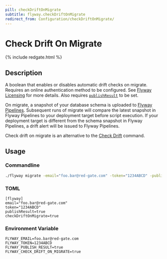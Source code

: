 ```yaml
---
pill: checkDriftOnMigrate
subtitle: flyway.checkDriftOnMigrate
redirect_from: Configuration/checkDriftOnMigrate/
---
```


# Check Drift On Migrate

{% include redgate.html %}

## Description

A boolean that enables or disables automatic drift checks on migrate. Requires an online authentication method to be
configured.
See [Flyway Licensing](<configuration/Flyway Licensing>) for more details. Also requires
[`publishResult`](<configuration/parameters/flyway/Publish Result>) to be set.

On migrate, a snapshot of your database schema is uploaded to [Flyway Pipelines](https://flyway.red-gate.com/).
Subsequent runs of migrate will compare the latest snapshot in Flyway Pipelines to your deployment target before script
execution. If your deployment target is different from the schema snapshot in Flyway Pipelines, a drift alert will be
issued to Flyway Pipelines.

Check drift on migrate is an alternative to the [Check Drift](<Concepts/Check Drift concept>) command.

## Usage

### Commandline

```bash
./flyway migrate -email="foo.bar@red-gate.com" -token="1234ABCD" -publishResult=true -checkDriftOnMigrate=true
```

### TOML

```properties
[flyway]
email="foo.bar@red-gate.com"
token="1234ABCD"
publishResult=true
checkDriftOnMigrate=true
```

### Environment Variable

```properties
FLYWAY_EMAIL=foo.bar@red-gate.com
FLYWAY_TOKEN=1234ABCD
FLYWAY_PUBLISH_RESULT=true
FLYWAY_CHECK_DRIFT_ON_MIGRATE=true
```
